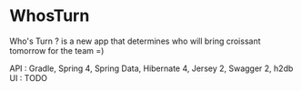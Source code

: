 # WhosTurn
Who's Turn ? is a new app that determines who will bring croissant tomorrow for the team =)

API : Gradle, Spring 4, Spring Data, Hibernate 4, Jersey 2, Swagger 2, h2db
UI : TODO
